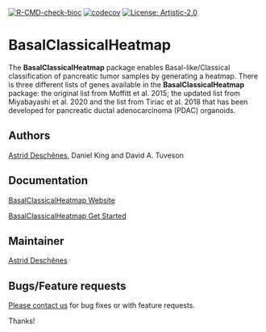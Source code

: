 <!-- badges: start -->
[![R-CMD-check-bioc](https://github.com/adeschen/BasalClassicalHeatmap/actions/workflows/check-bioc.yaml/badge.svg)](https://github.com/adeschen/BasalClassicalHeatmap/actions/workflows/check-bioc.yaml)
[![codecov](https://codecov.io/gh/adeschen/BasalClassicalHeatmap/branch/main/graph/badge.svg?token=XVKU8S1E2R)](https://codecov.io/gh/adeschen/BasalClassicalHeatmap)
[![License: Artistic-2.0](https://img.shields.io/badge/License-Artistic%202.0-0298c3.svg)](https://opensource.org/licenses/Artistic-2.0)
<!-- badges: end -->

# BasalClassicalHeatmap

The __BasalClassicalHeatmap__ package enables Basal-like/Classical 
classification of pancreatic tumor 
samples by generating a heatmap. There is three different lists of genes 
available in the __BasalClassicalHeatmap__ package: the original list 
from Moffitt et al. 2015; the 
updated list from Miyabayashi et al. 2020 and the list from 
Tiriac et al. 2018 that has been developed for pancreatic ductal 
adenocarcinoma (PDAC) organoids.

## Authors ##

[Astrid Desch&ecirc;nes](http://ca.linkedin.com/in/astriddeschenes "Astrid Desch&ecirc;nes"),
Daniel King and
David A. Tuveson

## Documentation ##

[BasalClassicalHeatmap Website](https://adeschen.github.io/BasalClassicalHeatmap/)

[BasalClassicalHeatmap Get Started](https://adeschen.github.io/BasalClassicalHeatmap/articles/BasalClassicalHeatmap.html)



## Maintainer

[Astrid Desch&ecirc;nes](https://github.com/adeschen/ "Astrid Desch&ecirc;nes")


## Bugs/Feature requests ##

[Please contact us](https://github.com/adeschen/BasalClassicalHeatmap/issues) for bug fixes or with feature requests. 

Thanks!

